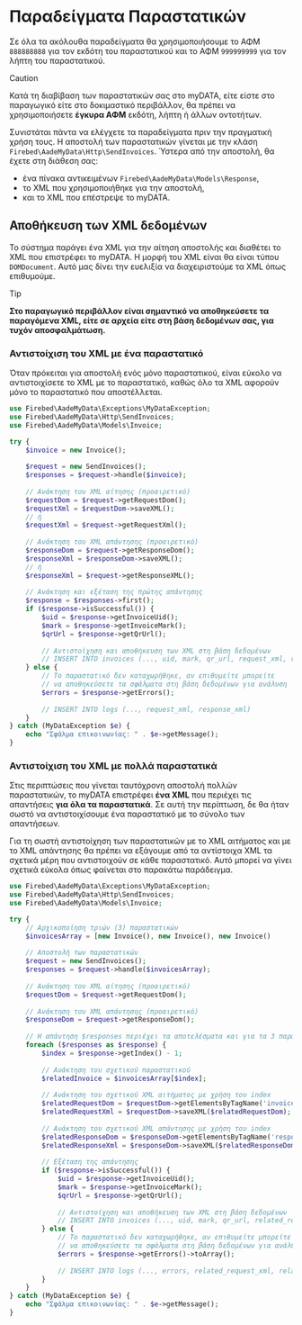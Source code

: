 # Παραδείγματα Παραστατικών

Σε όλα τα ακόλουθα παραδείγματα θα χρησιμοποιήσουμε το ΑΦΜ `888888888` για τον εκδότη του
παραστατικού και το ΑΦΜ `999999999` για τον λήπτη του παραστατικού.

> [!CAUTION]
> Κατά τη διαβίβαση των παραστατικών σας στο myDATA, είτε είστε στο παραγωγικό είτε
> στο δοκιμαστικό περιβάλλον, θα πρέπει να χρησιμοποιήσετε **έγκυρα ΑΦΜ** εκδότη,
> λήπτη ή άλλων οντοτήτων.

Συνιστάται πάντα να ελέγχετε τα παραδείγματα πριν την πραγματική χρήση τους. Η αποστολή των
παραστατικών γίνεται με την κλάση `Firebed\AadeMyData\Http\SendInvoices`. Ύστερα
από την αποστολή, θα έχετε στη διάθεση σας:

- ένα πίνακα αντικειμένων `Firebed\AadeMyData\Models\Response`,
- το XML που χρησιμοποιήθηκε για την αποστολή,
- και το XML που επέστρεψε το myDATA.

## Αποθήκευση των XML δεδομένων

Το σύστημα παράγει ένα XML για την αίτηση αποστολής και διαθέτει το XML που επιστρέφει το myDATA.
Η μορφή του XML είναι θα είναι τύπου `DOMDocument`. Αυτό μας δίνει την ευελιξία να διαχειριστούμε
τα XML όπως επιθυμούμε.

> [!TIP]
> **Στο παραγωγικό περιβάλλον είναι σημαντικό να αποθηκεύσετε τα παραγόμενα XML, είτε σε αρχεία είτε στη βάση
> δεδομένων σας, για τυχόν αποσφαλμάτωση.**

### Αντιστοίχιση του XML με ένα παραστατικό

Όταν πρόκειται για αποστολή ενός μόνο παραστατικού, είναι εύκολο να αντιστοιχίσετε το XML με το παραστατικό,
καθώς όλο τα XML αφορούν μόνο το παραστατικό που αποστέλλεται.

```php
use Firebed\AadeMyData\Exceptions\MyDataException;
use Firebed\AadeMyData\Http\SendInvoices;
use Firebed\AadeMyData\Models\Invoice;

try {
    $invoice = new Invoice();
    
    $request = new SendInvoices();
    $responses = $request->handle($invoice);
        
    // Ανάκτηση του XML αίτησης (προαιρετικό)
    $requestDom = $request->getRequestDom();
    $requestXml = $requestDom->saveXML();
    // ή
    $requestXml = $request->getRequestXml();
        
    // Ανάκτηση του XML απάντησης (προαιρετικό)
    $responseDom = $request->getResponseDom();
    $responseXml = $responseDom->saveXML();
    // ή
    $responseXml = $request->getResponseXML();
    
    // Ανάκτηση και εξέταση της πρώτης απάντησης
    $response = $responses->first();    
    if ($response->isSuccessful()) {
        $uid = $response->getInvoiceUid();
        $mark = $response->getInvoiceMark();
        $qrUrl = $response->getQrUrl();
        
        // Αντιστοίχηση και αποθήκευση των XML στη βάση δεδομένων
        // INSERT INTO invoices (..., uid, mark, qr_url, request_xml, response_xml)
    } else {
        // Το παραστατικό δεν καταχωρήθηκε, αν επιθυμείτε μπορείτε
        // να αποθηκεύσετε τα σφάλματα στη βάση δεδομένων για ανάλυση
        $errors = $response->getErrors();
        
        // INSERT INTO logs (..., request_xml, response_xml)
    }
} catch (MyDataException $e) {
    echo "Σφάλμα επικοινωνίας: " . $e->getMessage();
}
```

### Αντιστοίχιση του XML με πολλά παραστατικά

Στις περιπτώσεις που γίνεται ταυτόχρονη αποστολή πολλών παραστατικών, το myDATA επιστρέφει
**ένα XML** που περιέχει τις απαντήσεις **για όλα τα παραστατικά**. Σε αυτή την περίπτωση, δε θα ήταν 
σωστό να αντιστοιχίσουμε ένα παραστατικό με το σύνολο των απαντήσεων.

Για τη σωστή αντιστοίχηση των παραστατικών με το XML αιτήματος και με το XML απάντησης θα πρέπει
να εξάγουμε από τα αντίστοιχα XML τα σχετικά μέρη που αντιστοιχούν σε κάθε παραστατικό. 
Αυτό μπορεί να γίνει σχετικά εύκολα όπως φαίνεται στο παρακάτω παράδειγμα.

```php
use Firebed\AadeMyData\Exceptions\MyDataException;
use Firebed\AadeMyData\Http\SendInvoices;
use Firebed\AadeMyData\Models\Invoice;

try {
    // Αρχικοποίηση τριών (3) παραστατικών
    $invoicesArray = [new Invoice(), new Invoice(), new Invoice()
    
    // Αποστολή των παραστατικών
    $request = new SendInvoices();
    $responses = $request->handle($invoicesArray);
        
    // Ανάκτηση του XML αίτησης (προαιρετικό)
    $requestDom = $request->getRequestDom();
        
    // Ανάκτηση του XML απάντησης (προαιρετικό)
    $responseDom = $request->getResponseDom();
        
    // Η απάντηση $responses περιέχει τα αποτελέσματα και για τα 3 παραστατικά
    foreach ($responses as $response) {
        $index = $response->getIndex() - 1;
        
        // Ανάκτηση του σχετικού παραστατικού
        $relatedInvoice = $invoicesArray[$index];
        
        // Ανάκτηση του σχετικού XML αιτήματος με χρήση του index
        $relatedRequestDom = $requestDom->getElementsByTagName('invoice')->item($index);
        $relatedRequestXml = $requestDom->saveXML($relatedRequestDom);
        
        // Ανάκτηση του σχετικού XML απάντησης με χρήση του index
        $relatedResponseDom = $responseDom->getElementsByTagName('response')->item($index);
        $relatedResponseXml = $responseDom->saveXML($relatedResponseDom);
            
        // Εξέταση της απάντησης
        if ($response->isSuccessful()) {
            $uid = $response->getInvoiceUid();
            $mark = $response->getInvoiceMark();
            $qrUrl = $response->getQrUrl();
            
            // Αντιστοίχηση και αποθήκευση των XML στη βάση δεδομένων
            // INSERT INTO invoices (..., uid, mark, qr_url, related_request_xml, related_response_xml)
        } else {
            // Το παραστατικό δεν καταχωρήθηκε, αν επιθυμείτε μπορείτε
            // να αποθηκεύσετε τα σφάλματα στη βάση δεδομένων για ανάλυση
            $errors = $response->getErrors()->toArray();
            
            // INSERT INTO logs (..., errors, related_request_xml, related_response_xml)            
        }
    }
} catch (MyDataException $e) {
    echo "Σφάλμα επικοινωνίας: " . $e->getMessage();
}
```
